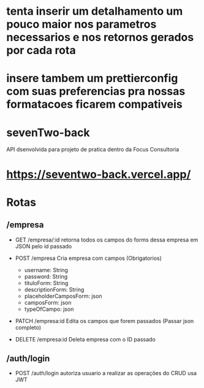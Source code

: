 # tenta inserir um detalhamento um pouco maior nos parametros necessarios e nos retornos gerados por cada rota

# insere tambem um prettierconfig com suas preferencias pra nossas formatacoes ficarem compativeis

# sevenTwo-back

API dsenvolvida para projeto de pratica dentro da Focus Consultoria

# https://seventwo-back.vercel.app/

# Rotas

## /empresa

- GET /empresa/:id retorna todos os campos do forms dessa empresa em JSON pelo id passado

- POST /empresa Cria empresa com campos (Obrigatorios)

  - username: String
  - password: String
  - tituloForm: String
  - descriptionForm: String
  - placeholderCamposForm: json
  - camposForm: json
  - typeOfCampo: json

- PATCH /empresa:id Edita os campos que forem passados (Passar json completo)

- DELETE /empresa:id Deleta empresa com o ID passado

## /auth/login

- POST /auth/login autoriza usuario a realizar as operações do CRUD usa JWT
